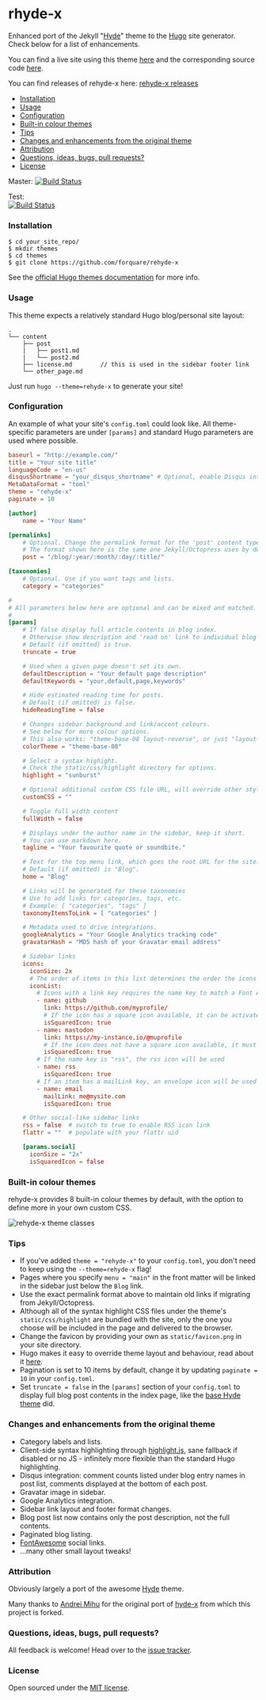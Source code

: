 rhyde-x
======

Enhanced port of the Jekyll "[Hyde](https://github.com/poole/hyde)" theme to the [Hugo](http://gohugo.io) site generator. Check below for a list of enhancements.

You can find a live site using this theme [here](http://hashbang0.com) and the corresponding source code [here](https://github.com/forquare/hashbang0.com).

You can find releases of rehyde-x here: [rehyde-x releases](https://github.com/forquare/rehyde-x/releases)

* [Installation](#installation)
* [Usage](#usage)
* [Configuration](#configuration)
* [Built-in colour themes](#built-in-colour-themes)
* [Tips](#tips)
* [Changes and enhancements from the original theme](#changes-and-enhancements-from-the-original-theme)
* [Attribution](#attribution)
* [Questions, ideas, bugs, pull requests?](#questions-ideas-bugs-pull-requests)
* [License](#license)

Master:
[![Build Status](https://travis-ci.org/forquare/rehyde-x.svg?branch=master)](https://travis-ci.org/forquare/rehyde-x)

Test:  
[![Build Status](https://travis-ci.org/forquare/rehyde-x.svg?branch=test)](https://travis-ci.org/forquare/rehyde-x)


### Installation

```
$ cd your_site_repo/
$ mkdir themes
$ cd themes
$ git clone https://github.com/forquare/rehyde-x
```

See the [official Hugo themes documentation](http://gohugo.io/themes/installing) for more info.

### Usage

This theme expects a relatively standard Hugo blog/personal site layout:
```
.
└── content
    ├── post
    |   ├── post1.md
    |   └── post2.md
    ├── license.md        // this is used in the sidebar footer link
    └── other_page.md
```

Just run `hugo --theme=rehyde-x` to generate your site!

### Configuration

An example of what your site's `config.toml` could look like. All theme-specific parameters are under `[params]` and standard Hugo parameters are used where possible.

``` toml
baseurl = "http://example.com/"
title = "Your site title"
languageCode = "en-us"
disqusShortname = "your_disqus_shortname" # Optional, enable Disqus integration
MetaDataFormat = "toml"
theme = "rehyde-x"
paginate = 10

[author]
    name = "Your Name"

[permalinks]
    # Optional. Change the permalink format for the 'post' content type.
    # The format shown here is the same one Jekyll/Octopress uses by default.
    post = "/blog/:year/:month/:day/:title/"

[taxonomies]
    # Optional. Use if you want tags and lists.
    category = "categories"

#
# All parameters below here are optional and can be mixed and matched.
#
[params]
    # If false display full article contents in blog index.
    # Otherwise show description and 'read on' link to individual blog post page.
    # Default (if omitted) is true.
    truncate = true

    # Used when a given page doesn't set its own.
    defaultDescription = "Your default page description"
    defaultKeywords = "your,default,page,keywords"

    # Hide estimated reading time for posts.
    # Default (if omitted) is false.
    hideReadingTime = false

    # Changes sidebar background and link/accent colours.
    # See below for more colour options.
    # This also works: "theme-base-08 layout-reverse", or just "layout-reverse".
    colorTheme = "theme-base-08"

    # Select a syntax highight.
    # Check the static/css/highlight directory for options.
    highlight = "sunburst"

    # Optional additional custom CSS file URL, will override other styles.
    customCSS = ""

    # Toggle full width content
    fullWidth = false

    # Displays under the author name in the sidebar, keep it short.
    # You can use markdown here.
    tagline = "Your favourite quote or soundbite."

    # Text for the top menu link, which goes the root URL for the site.
    # Default (if omitted) is "Blog".
    home = "Blog"

    # Links will be generated for these taxonomies
    # Use to add links for categories, tags, etc.
    # Example: [ "categories", "tags" ]
    taxonomyItemsToLink = [ "categories" ]

    # Metadata used to drive integrations.
    googleAnalytics = "Your Google Analytics tracking code"
    gravatarHash = "MD5 hash of your Gravatar email address"

    # Sidebar links
    icons:
      iconSize: 2x
      # The order of items in this list determines the order the icons appear left to right
      iconList:
        # Icons with a link key requires the name key to match a Font Awesome icon
        - name: github
          link: https://github.com/myprofile/
          # If the icon has a square icon available, it can be activated here
          isSquaredIcon: true
        - name: mastodon
          link: https://my-instance.io/@muprofile
          # If the icon does not have a square icon available, it must be set to false
          isSquaredIcon: true
        # If the name key is "rss", the rss icon will be used
        - name: rss
          isSquaredIcon: true
        # If an item has a mailLink key, an envelope icon will be used and prefix the email address with mailto:
        - name: email
          mailLink: me@mysite.com
          isSquaredIcon: true

    # Other social-like sidebar links
    rss = false  # switch to true to enable RSS icon link
    flattr = ""  # populate with your flattr uid

    [params.social]
      iconSize = "2x"
      isSquaredIcon = false
```

### Built-in colour themes

rehyde-x provides 8 built-in colour themes by default, with the option to define more in your own custom CSS.

![rehyde-x theme classes](https://github.com/forquare/rehyde-x/blob/master/images/theme-colours.png)

### Tips

* If you've added `theme = "rehyde-x"` to your `config.toml`, you don't need to keep using the `--theme=rehyde-x` flag!
* Pages where you specify `menu = "main"` in the front matter will be linked in the sidebar just below the `Blog` link.
* Use the exact permalink format above to maintain old links if migrating from Jekyll/Octopress.
* Although all of the syntax highlight CSS files under the theme's `static/css/highlight` are bundled with the site, only the one you choose will be included in the page and delivered to the browser.
* Change the favicon by providing your own as `static/favicon.png` in your site directory.
* Hugo makes it easy to override theme layout and behaviour, read about it [here](http://gohugo.io/themes/customizing).
* Pagination is set to 10 items by default, change it by updating `paginate = 10` in your `config.toml`.
* Set `truncate = false` in the `[params]` section of your `config.toml` to display full blog post contents in the index page, like the [base Hyde theme](https://github.com/poole/hyde) did.

### Changes and enhancements from the original theme

* Category labels and lists.
* Client-side syntax highlighting through [highlight.js](https://highlightjs.org/), sane fallback if disabled or no JS - infinitely more flexible than the standard Hugo highlighting.
* Disqus integration: comment counts listed under blog entry names in post list, comments displayed at the bottom of each post.
* Gravatar image in sidebar.
* Google Analytics integration.
* Sidebar link layout and footer format changes.
* Blog post list now contains only the post description, not the full contents.
* Paginated blog listing.
* [FontAwesome](http://fortawesome.github.io/Font-Awesome) social links.
* ...many other small layout tweaks!

### Attribution

Obviously largely a port of the awesome [Hyde](https://github.com/poole/hyde) theme.

Many thanks to [Andrei Mihu](https://github.com/zyro) for the original port of [hyde-x](https://github.com/zyro/hyde-x) from which this project is forked.

### Questions, ideas, bugs, pull requests?

All feedback is welcome! Head over to the [issue tracker](https://github.com/forquare/rehyde-x/issues).

### License

Open sourced under the [MIT license](https://github.com/forquare/rehyde-x/blob/master/LICENSE).
